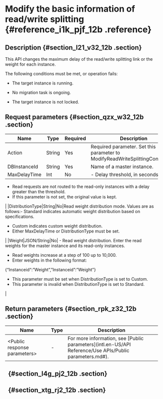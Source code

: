 # Modify the basic information of read/write splitting {#reference_i1k_pjf_12b .reference}

## Description {#section_l21_v32_12b .section}

This API changes the maximum delay of the read/write splitting link or the weight for each instance.

The following conditions must be met, or operation fails:

-   The target instance is running.

-   No migration task is ongoing.

-   The target instance is not locked.


## Request parameters {#section_qzx_w32_12b .section}

|Name|Type|Required|Description|
|----|----|--------|-----------|
|Action|String|Yes|Required parameter. Set this parameter to ModifyReadWriteSplittingConnection.|
|DBInstanceId|String|Yes|Name of a master instance.|
|MaxDelayTime|Int|No| -   Delay threshold, in seconds.
-   Read requests are not routed to the read-only instances with a delay greater than the threshold.
-   If this parameter is not set, the original value is kept.

 |
|DistributionType|String|No|Read weight distribution mode. Values are as follows:-   Standard indicates automatic weight distribution based on specifications.
-   Custom indicates custom weight distribution.
-   Either MaxDelayTime or DistributionType must be set.

|
|Weight|JSON/String|No| -   Read weight distribution. Enter the read weights for the master instance and its read-only instances.
-   Read weights increase at a step of 100 up to 10,000.
-   Enter weights in the following format:

\{“Instanceid“:”Weight”,”Instanceid”:”Weight”\}

-   This parameter must be set when DistributionType is set to Custom.
-   This parameter is invalid when DistributionType is set to Standard.

 |

## Return parameters {#section_rpk_z32_12b .section}

|Name|Type|Description|
|----|----|-----------|
|<Public response parameters\>|-|For more information, see [Public parameters](intl.en-US/API Reference/Use APIs/Public parameters.md#).|

##   {#section_l4g_pj2_12b .section}

##   {#section_xtg_rj2_12b .section}

